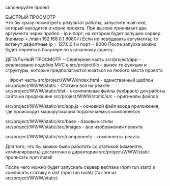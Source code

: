 склонируйте проект

БЫСТРЫЙ ПРОСМОТР <br>
Что бы сразу посмотреть результат работы, запустите main.exe, который находится в корне проекта.
При вызове принимает два аргумента через пробел - ip и порт, на котором будет запущен сервер. (пример <./main 192.168.0.1 8080>)
Если не передавать аргументы, то встанут дефолтные ip = 127.0.0.1 и порт = 8000
После запуска можно будет перейти в браузере по указанному адресу.

ДЕТАЛЬНЫЙ ПРОСМОТР
--Серверная часть
  src/project/app - реализовано подобие MVC
  в src/project/lib - вынес те функции и структуры, которые предполагаются юзаться из любого места проекта
  
--Фронт часть
  src/project/WWW/index.html - единственный шаблон 
  src/project/WWW/static - Статика вся на реакте
  src/project/WWW/static/dist - скомпиленые файлы (webpack) для работы сайта на продакшене
  src/project/WWW/static/src - оригиналы файлов
  
  src/project/WWW/static/src/app.js - основной файл входа приложения, где происходит маршрутизация подключаемых компонентов
  
  src/project/WWW/static/src/base - базовые стили
  src/project/WWW/static/src/images - все изображения проекта
  
  src/project/WWW/static/src/components - компоненты реакта
  
Для того, что бы можно было работать со статикой (изменять, компилировать) 
  достаточно в директории src/project/WWW/static прописать npm install
  
После чего можно будет запускать сервер вебпака (npm run start) и компилить статику в dist (npm run build) 
  (так же из src/project/WWW/static)
   
  
